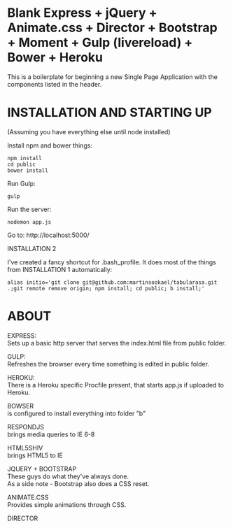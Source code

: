 Blank Express + jQuery + Animate.css + Director + Bootstrap + Moment + Gulp (livereload) + Bower + Heroku  
===================


This is a boilerplate for beginning a new Single Page Application with the components listed in the header.


INSTALLATION AND STARTING UP
===================  

(Assuming you have everything else until node installed)  

Install npm and bower things:  
```
npm install  
cd public  
bower install  
```  

Run Gulp:  
```
gulp  
```  

Run the server:  
```
nodemon app.js
```  

Go to: http://localhost:5000/


INSTALLATION 2  

I've created a fancy shortcut for .bash_profile.
It does most of the things from INSTALLATION 1 automatically:  

```
alias initio='git clone git@github.com:martinsookael/tabularasa.git .;git remote remove origin; npm install; cd public; b install;'

```
  
ABOUT  
===================  


EXPRESS:  
Sets up a basic http server that serves the index.html file from public folder.  

GULP:  
Refreshes the browser every time something is edited in public folder.  

HEROKU:  
There is a Heroku specific Procfile present, that starts app.js if uploaded to Heroku.  

BOWSER  
is configured to install everything into folder "b"  

RESPONDJS  
brings media queries to IE 6-8  

HTML5SHIV  
brings HTML5 to IE  

JQUERY + BOOTSTRAP  
These guys do what they've always done.  
As a side note - Bootstrap also does a CSS reset.  

ANIMATE.CSS  
Provides simple animations through CSS.

DIRECTOR
